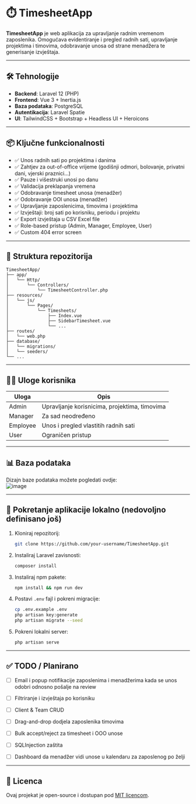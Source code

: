 
# ⏱️ TimesheetApp

**TimesheetApp** je web aplikacija za upravljanje radnim vremenom zaposlenika. Omogućava evidentiranje i pregled radnih sati, upravljanje projektima i timovima, odobravanje unosa od strane menadžera te generisanje izvještaja.

---

## 🛠️ Tehnologije

- **Backend**: Laravel 12 (PHP)
- **Frontend**: Vue 3 + Inertia.js
- **Baza podataka**: PostgreSQL
- **Autentikacija**: Laravel Spatie
- **UI**: TailwindCSS + Bootstrap + Headless UI + Heroicons

---

## 📦 Ključne funkcionalnosti

- ✅ Unos radnih sati po projektima i danima
- ✅ Zahtjev za out-of-office vrijeme (godišnji odmori, bolovanje, privatni dani, vjerski praznici...)
- ✅ Pauze i višestruki unosi po danu
- ✅ Validacija preklapanja vremena
- ✅ Odobravanje timesheet unosa (menadžer)
- ✅ Odobravanje OOI unosa (menadžer)
- ✅ Upravljanje zaposlenicima, timovima i projektima
- ✅ Izvještaji: broj sati po korisniku, periodu i projektu
- ✅ Export izvještaja u CSV Excel file
- ✅ Role-based pristup (Admin, Manager, Employee, User)
- ✅ Custom 404 error screen

---

## 🧭 Struktura repozitorija

```
TimesheetApp/
├── app/
│   └── Http/
│       └── Controllers/
│           └── TimesheetController.php
├── resources/
│   └── js/
│       └── Pages/
│           └── Timesheets/
│               ├── Index.vue
│               ├── SidebarTimesheet.vue
│               └── ...
├── routes/
│   └── web.php
├── database/
│   └── migrations/
│   └── seeders/
└── ...
```

---

## 🧑‍💼 Uloge korisnika

| Uloga      | Opis                                                   |
|------------|--------------------------------------------------------|
| Admin      | Upravljanje korisnicima, projektima, timovima          |
| Manager    | Za sad neodređeno                                      |
| Employee   | Unos i pregled vlastitih radnih sati                   |
| User       | Ograničen pristup                                      |

---

## 📊 Baza podataka

Dizajn baze podataka možete pogledati ovdje:  
![image](https://github.com/user-attachments/assets/a6b038da-cec2-4b72-bd72-411fa80ce265)



---

## 🚀 Pokretanje aplikacije lokalno (nedovoljno definisano još)

1. Kloniraj repozitorij:
   ```bash
   git clone https://github.com/your-username/TimesheetApp.git
   ```

2. Instaliraj Laravel zavisnosti:
   ```bash
   composer install
   ```

3. Instaliraj npm pakete:
   ```bash
   npm install && npm run dev
   ```

4. Postavi `.env` fajl i pokreni migracije:
   ```bash
   cp .env.example .env
   php artisan key:generate
   php artisan migrate --seed
   ```

5. Pokreni lokalni server:
   ```bash
   php artisan serve
   ```

---

## ✅ TODO / Planirano

- [ ] Email i popup notifikacije zaposlenima i menadžerima kada se unos odobri odnosno pošalje na review
- [ ] Filtriranje i izvještaja po korisniku
- [ ] Client & Team CRUD
- [ ] Drag-and-drop dodjela zaposlenika timovima
- [ ] Bulk accept/reject za timesheet i OOO unose
- [ ] SQLInjection zaštita
- [ ] Dashboard da menadžer vidi unose u kalendaru za zaposlenog po želji


---

## 📄 Licenca

Ovaj projekat je open-source i dostupan pod [MIT licencom](LICENSE).
